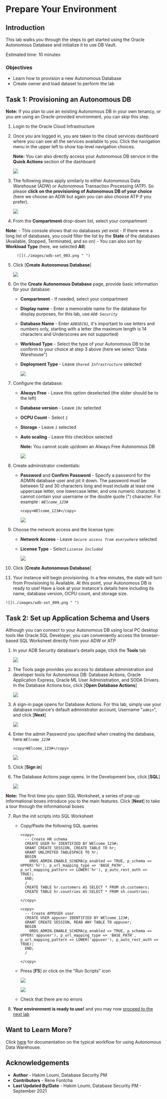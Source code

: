 # Prepare Your Environment

## Introduction

This lab walks you through the steps to get started using the Oracle Autonomous Database and initialize it to use DB Vault.

Estimated time: 10 minutes

### Objectives

-   Learn how to provision a new Autonomous Database
-   Create owner and load dataset to perform the lab

## Task 1: Provisioning an Autonomous DB

  **Note:** If you plan to use an existing Autonomous DB in your own tenancy, or you are using an Oracle-provided environment, you can skip this step.

1. Login to the Oracle Cloud Infrastructure

2. Once you are logged in, you are taken to the cloud services dashboard where you can see all the services available to you. Click the navigation menu in the upper left to show top level navigation choices.

      **Note:** You can also directly access your Autonomous DB service in the **Quick Actions** section of the dashboard

    ![](./images/adb-set_001.png " ")

3. The following steps apply similarly to either Autonomous Data Warehouse (ADW) or Autonomous Transaction Processing (ATP). So please **click on the provisioning of Autonomous DB of your choice** (here we choose an ADW but again you can also choose ATP if you prefer).

    ![](./images/adb-set_002.png " ")

4. From the **Compartment** drop-down list, select your compartment

  **Note:**
     - This console shows that no databases yet exist
     - If there were a long list of databases, you could filter the list by the **State** of the databases (Available, Stopped, Terminated, and so on)
     - You can also sort by **Workload Type** (here, we selected **All**)

         ![](./images/adb-set_003.png " ")


5. Click [**Create Autonomous Database**]

    ![](./images/adb-set_004.png " ")

6. On the **Create Autonomous Database** page, provide basic information for your database:
    - **Compartment** - If needed, select your compartment
    - **Display name** - Enter a memorable name for the database for display purposes, for this lab, use *`ADB Security`*
    - **Database Name** - Enter *`ADBSEC01`*, it's important to use letters and numbers only, starting with a letter (the maximum length is 14 characters and Underscores are not supported)
    - **Workload Type** - Select the type of your Autonomous DB to be conform to your choice at step 3 above (here we select "Data Warehouse")
    - **Deployment Type** - Leave *`Shared Infrastructure`* selected

         ![](./images/adb-set_005.png " ")

7. Configure the database:

    - **Always Free** - Leave this option deselected (the slider should be to the left)
    - **Database version** - Leave *`19c`* selected
    - **OCPU Count** - Select *`1`*
    - **Storage** - Leave *`1`* selected
    - **Auto scaling** - Leave this checkbox selected

      **Note:** You cannot scale up/down an Always Free Autonomous DB

         ![](./images/adb-set_006.png " ")

8. Create administrator credentials:

    - **Password** and **Confirm Password** - Specify a password for the ADMIN database user and jot it down. The password must be between 12 and 30 characters long and must include at least one uppercase letter, one lowercase letter, and one numeric character. It cannot contain your username or the double quote (") character. For example : *`WElcome_123#`*

      ````
      <copy>WElcome_123#</copy>
      ````

      ![](./images/adb-set_007.png " ")

9. Choose the network access and the license type:

    - **Network Access** - Leave *`Secure access from everywhere`* selected
    - **License Type** - Select *`License Included`*

         ![](./images/adb-set_008.png " ")

10. Click [**Create Autonomous Database**]

11.  Your instance will begin provisioning. In a few minutes, the state will turn from Provisioning to Available. At this point, your Autonomous DB is ready to use! Have a look at your instance's details here including its name, database version, OCPU count, and storage size.

    ![](./images/adb-set_009.png " ")


## Task 2: Set up Application Schema and Users

Although you can connect to your Autonomous DB using local PC desktop tools like Oracle SQL Developer, you can conveniently access the browser-based SQL Worksheet directly from your ADW or ATP

1. In your ADB Security database's details page, click the **Tools** tab

    ![](./images/adb-set_010.png " ")

2. The Tools page provides you access to database administration and developer tools for Autonomous DB: Database Actions, Oracle Application Express, Oracle ML User Administration, and SODA Drivers. In the Database Actions box, click [**Open Database Actions**]

    ![](./images/adb-set_011.png " ")

3. A sign-in page opens for Database Actions. For this lab, simply use your database instance's default administrator account, Username "*`admin`*", and click [**Next**]

    ![](./images/adb-set_012.png " ")

4. Enter the admin Password you specified when creating the database, here *`WElcome_123#`*

      ````
      <copy>WElcome_123#</copy>
      ````

    ![](./images/adb-set_013.png " ")

 5. Click [**Sign in**]
 
 6. The Database Actions page opens. In the Development box, click [**SQL**]

    ![](./images/adb-set_014.png " ")

  **Note:** The first time you open SQL Worksheet, a series of pop-up informational boxes introduce you to the main features. Click [**Next**] to take a tour through the informational boxes

7. Run the init scripts into SQL Worksheet

    - Copy/Paste the following SQL queries

      ````
      <copy>
        -- Create HR schema
        CREATE USER hr IDENTIFIED BY WElcome_123#;
        GRANT CREATE SESSION, CREATE TABLE TO hr;
        GRANT UNLIMITED TABLESPACE TO hr;
        BEGIN
          ORDS_ADMIN.ENABLE_SCHEMA(p_enabled => TRUE, p_schema => UPPER('hr'), p_url_mapping_type => 'BASE_PATH', p_url_mapping_pattern => LOWER('hr'), p_auto_rest_auth => TRUE);
        END;
        /
        CREATE TABLE hr.customers AS SELECT * FROM sh.customers;
        CREATE TABLE hr.countries AS SELECT * FROM sh.countries;

      </copy>
      ````
      ````
      <copy>
        -- Create APPUSER user
        CREATE USER appuser IDENTIFIED BY WElcome_123#;
        GRANT CREATE SESSION, READ ANY TABLE TO appuser;
        BEGIN
          ORDS_ADMIN.ENABLE_SCHEMA(p_enabled => TRUE, p_schema => UPPER('appuser'), p_url_mapping_type => 'BASE_PATH', p_url_mapping_pattern => LOWER('appuser'), p_auto_rest_auth => TRUE);
        END;
        /

      </copy>
      ````

    - Press [**F5**] or click on the "Run Scripts" icon

         ![](./images/adb-set_015.png " ")

         ![](./images/adb-set_016.png " ")

    - Check that there are no errors

8. **Your environment is ready to use!** and you may now [proceed to the next lab](#next)

## Want to Learn More?

Click [here](https://docs.oracle.com/en/cloud/paas/autonomous-data-warehouse-cloud/user/autonomous-workflow.html#GUID-5780368D-6D40-475C-8DEB-DBA14BA675C3) for documentation on the typical workflow for using Autonomous Data Warehouse.

## Acknowledgements
- **Author** - Hakim Loumi, Database Security PM
- **Contributors** - Rene Fontcha
- **Last Updated By/Date** - Hakim Loumi, Database Security PM - September 2021
